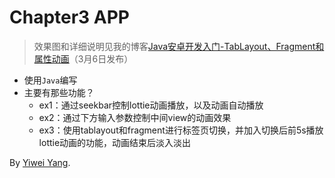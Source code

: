 # Chapter3 APP

> 效果图和详细说明见我的博客[Java安卓开发入门-TabLayout、Fragment和属性动画](https://www.cnblogs.com/smileglaze/p/14501545.html)（3月6日发布）

* 使用`Java`编写
* 主要有那些功能？
	* ex1：通过seekbar控制lottie动画播放，以及动画自动播放
	* ex2：通过下方输入参数控制中间view的动画效果 
	* ex3：使用tablayout和fragment进行标签页切换，并加入切换后前5s播放lottie动画的功能，动画结束后淡入淡出
	
By [Yiwei Yang](https://github.com/Smileglaze).
